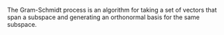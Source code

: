 The Gram-Schmidt process is an algorithm for taking a set of vectors that span a subspace and generating an orthonormal basis for the same subspace.